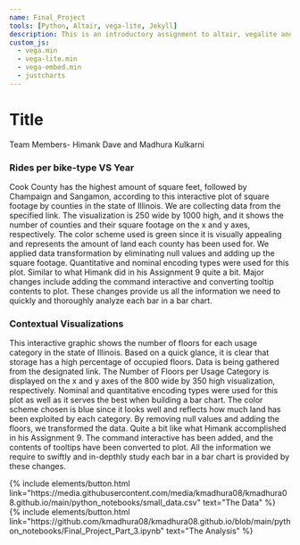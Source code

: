 ```yaml
---
name: Final_Project
tools: [Python, Altair, vega-lite, Jekyll]
description: This is an introductory assignment to altair, vegalite and python!
custom_js:
  - vega.min
  - vega-lite.min
  - vega-embed.min
  - justcharts
---
```



# Title
Team Members- Himank Dave and Madhura Kulkarni


### Rides per bike-type VS Year

<vegachart schema-url="{{ site.baseurl }}/assets/json/jsonride_year.json" style="width: 100%"></vegachart>

Cook County has the highest amount of square feet, followed by Champaign and Sangamon, according to this interactive plot of square footage by counties in the state of Illinois. We are collecting data from the specified link. The visualization is 250 wide by 1000 high, and it shows the number of counties and their square footage on the x and y axes, respectively. The color scheme used is green since it is visually appealing and represents the amount of land each county has been used for. We applied data transformation by eliminating null values and adding up the square footage. Quantitative and nominal encoding types were used for this plot. Similar to what Himank did in his Assignment 9 quite a bit. Major changes include adding the command interactive and converting tooltip contents to plot. These changes provide us all the information we need to quickly and thoroughly analyze each bar in a bar chart.


### Contextual Visualizations
<vegachart schema-url="{{ site.baseurl }}/assets/pngs/nested_Pie.png" style="width: 100%"></vegachart>

This interactive graphic shows the number of floors for each usage category in the state of Illinois. Based on a quick glance, it is clear that storage has a high percentage of occupied floors.
Data is being gathered from the designated link. The Number of Floors per Usage Category is displayed on the x and y axes of the 800 wide by 350 high visualization, respectively. Nominal and quantitative encoding types were used for this plot as well as it serves the best when building a bar chart. The color scheme chosen is blue since it looks well and reflects how much land has been exploited by each category. By removing null values and adding the floors, we transformed the data. Quite a bit like what Himank accomplished in his Assignment 9. The command interactive has been added, and the contents of tooltips have been converted to plot. All the information we require to swiftly and in-depthly study each bar in a bar chart is provided by these changes.

<div class="left">
{% include elements/button.html link="https://media.githubusercontent.com/media/kmadhura08/kmadhura08.github.io/main/python_notebooks/small_data.csv" text="The Data" %}
</div>

<div class="right">
{% include elements/button.html link="https://github.com/kmadhura08/kmadhura08.github.io/blob/main/python_notebooks/Final_Project_Part_3.ipynb" text="The Analysis" %}
</div>



